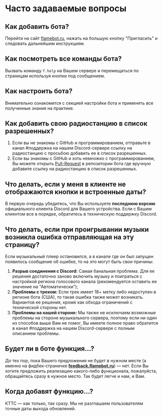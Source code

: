 # Часто задаваемые вопросы

## Как добавить бота?
Перейти на сайт [flamebot.ru](https://flamebot.ru), нажать на большую кнопку "Пригласить" и следовать дальнейшим инструкциям.

## Как посмотреть все команды бота?
Вызвать команду `f.help` на Вашем сервере и перемещаться по страницам используя кнопки под сообщением.

## Как настроить бота?
Внимательно ознакомится с секцией настройки бота и применять все полученные знания на практике. 

## Как добавить свою радиостанцию в список разрешенных?
1. Если вы не знакомы с GitHub и программированием, отправьте в канал #поддержка на нашем Discord-сервере ссылку на радиостанцию с просьбою добавить ее в список разрешенных.
2. Если вы знакомы с GitHub и хоть немножко с программированием, Вы можете открыть [Pull-Request](https://github.com/Flame-Developers/Flame/compare) в репозитории бота где вручную добавите ссылку на радиостанцию в список разрешенных.

## Что делать, если у меня в клиенте не отображаются кнопки и встроенные даты?
В первую очередь убедитесь, что Вы используете **последнюю версию** официального клиента Discord для Вашего устройства. Если с Вашим клиентом все в порядке, обратитесь в техническую поддержку Discord.

## Что делать, если при проигрывании музыки возникла ошибка отправляющая на эту страницу?
Если музыкальный плеер остановился, а в канале где он был запущен появилось сообщение об ошибке, то на это могут быть свои причины:

1. **Разрыв соединения с Discord:** Самая банальная проблема. Для ее решения достаточно заново включить музыку и поиграться с настройкой региона голосового канала (рекомендуется оставить ее значение на "Автоматически");
2. **Проблемы с треком:** Если трек имеет 18+ метку либо недоступен в регионе бота (США), то такая ошибка также может возникать. Вариантов ее решения, кроме как обхода ограничений с технической стороны нет.
3. **Проблемы на нашей стороне:** Мы также не исключаем возможные проблемы на стороне музыкального сервера, поэтому если ни один из способов выше Вам не помог, Вы имеете полное право обратится в канал #поддержка на нашем Discord-сервере с полным описанием проблемы.

## Будет ли в боте функция...?
До тех пор, пока Вашего предложения не будет в нужном месте (а именно на фидбек-страничке **[feedback.flamebot.ru](https://feedback.flamebot.ru)**) — нет. Если Вы хотите предложить реализацию какого-либо функционала, пожалуйста, обращайтесь сразу в нужное место. Так будет легче и нам, и Вам.

## Когда добавят функцию...?
КТТС — как только, так сразу. Мы не разглашаем пользователям точные даты выхода обновлений.